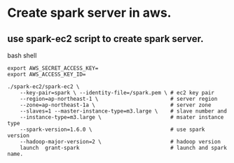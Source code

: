 # Create spark server in aws.

## use spark-ec2 script to create spark server.

bash shell

```
export AWS_SECRET_ACCESS_KEY=
export AWS_ACCESS_KEY_ID=

./spark-ec2/spark-ec2 \ 
    --key-pair=spark \ --identity-file=/spark.pem \ # ec2 key pair    
    --region=ap-northeast-1 \ 						# server region
    --zone=ap-northeast-1a \ 						# server zone
    --slaves=1 --master-instance-type=m3.large \	# slave number and 
    --instance-type=m3.large \ 						# msater instance type
    --spark-version=1.6.0 \ 						# use spark version
    --hadoop-major-version=2 \ 						# hadoop version
    launch  grant-spark								# launch and spark name.
```



